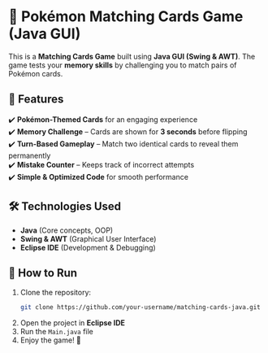 # 🎴 Pokémon Matching Cards Game (Java GUI)

This is a **Matching Cards Game** built using **Java GUI (Swing & AWT)**. The game tests your **memory skills** by challenging you to match pairs of Pokémon cards.



## 🚀 Features
✔️ **Pokémon-Themed Cards** for an engaging experience  
✔️ **Memory Challenge** – Cards are shown for **3 seconds** before flipping  
✔️ **Turn-Based Gameplay** – Match two identical cards to reveal them permanently  
✔️ **Mistake Counter** – Keeps track of incorrect attempts  
✔️ **Simple & Optimized Code** for smooth performance  

## 🛠️ Technologies Used
- **Java** (Core concepts, OOP)
- **Swing & AWT** (Graphical User Interface)
- **Eclipse IDE** (Development & Debugging)

## 🔧 How to Run
1. Clone the repository:  
   ```bash
   git clone https://github.com/your-username/matching-cards-java.git
   ```  
2. Open the project in **Eclipse IDE**  
3. Run the `Main.java` file  
4. Enjoy the game! 🎴  
